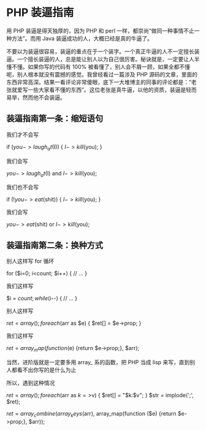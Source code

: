 PHP 装逼指南
===================

用 PHP 装逼是得天独厚的，因为 PHP 和 perl 一样，都崇尚“做同一种事情不止一种方法”。而用 Java 装逼成功的人，大概已经是真的牛逼了。

不要以为装逼很容易，装逼的重点在于一个装字。一个真正牛逼的人不一定擅长装逼。一个擅长装逼的人，总是能让别人以为自己很厉害。秘诀就是，一定要让人半懂不懂。如果你写的代码有 100% 被看懂了，别人会不屑一顾，如果全都不懂呢，别人根本就没有震撼的感觉。我曾经看过一篇涉及 PHP 源码的文章，里面的东西非常高深。结果一看评论非常傻眼，底下一大堆博主的同事的评论都是：“老张就爱写一些大家看不懂的东西”。这位老张是真牛逼，以他的资质，装逼是轻而易举，然而他不会装逼。

装逼指南第一条：缩短语句
----------------------

我们才不会写 

if ($you->laugh_at($I)) {
    $I->kill($you);
}

我们会写

$you->laugh_at($I) and $I->kill($you);

我们也不会写

if (!$you->eat($shit)) {
    $I->kill($you);
}

我们会写

$you->eat($shit) or $I->kill($you);

装逼指南第二条：换种方式
------------------------

别人这样写 for 循环

for ($i=0; $i<$count; $i++) {
    // ...
}

我们这样写

$i = $count;
while ($i--) {
    // ...
}

别人这样写

$ret = array();
foreach ($arr as $e) {
    $ret[] = $e->prop;
}

我们这样写

$ret = array_map(function ($e) {return $e->prop;}, $arr);

当然，进阶版就是一定要多用 array_ 系的函数，把 PHP 当成 lisp 来写，直到别人都看不出你写的是什么为止

所以，遇到这种情况

$ret = array();
foreach ($arr as $k=>$v) {
    $ret[] = "$k:$v";
}
$str = implode(';', $ret);

$ret = array_combine(array_keys($arr), array_map(function ($e) {return $e->prop;}, $arr));